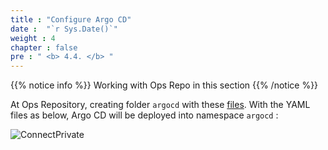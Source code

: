 ```yaml
---
title : "Configure Argo CD"
date :  "`r Sys.Date()`" 
weight : 4 
chapter : false
pre : " <b> 4.4. </b> "
---
```


{{% notice info %}}
Working with Ops Repo in this section
{{% /notice %}}

At Ops Repository, creating folder `argocd` with these [files](). With the YAML files as below, Argo CD will be deployed into namespace `argocd` :

![ConnectPrivate](/images/4-cicd/4.4-argocd-autodeploy/argo.png)